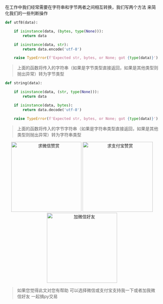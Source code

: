 在工作中我们经常需要在字符串和字节两者之间相互转换，我们写两个方法 来简化我们的一些判断操作

```python
def utf8(data):

    if isinstance(data, (bytes, type(None))):
        return data

    if isinstance(data, str):
        return data.encode('utf-8')

    raise TypeError(f'Expected str, bytes, or None; got {type(data)}')
```

> 上面的函数将传入的字符串（如果是字节类型直接返回，如果是其他类型则抛出异常）转为字节类型



```python
def string(data):

    if isinstance(data, (str, type(None))):
        return data

    if isinstance(data, bytes):
        return data.decode('utf-8')

    raise TypeError(f'Expected str, bytes, or None; got {type(data)}')
```

> 上面的函数将传入的字节字符串（如果是字符串类型直接返回，如果是其他类型则抛出异常）转为字符串类型


<div  style="text-align: center;">    
<img src="https://s1.ax1x.com/2020/06/25/NwjAbj.jpg" alt="求微信赞赏" border="0"  width="230" height="230" />
<img src="https://s1.ax1x.com/2020/06/25/NwjvyF.jpg" alt="求支付宝赞赏" border="0"  width="230" height="230"/>
<img src="https://s1.ax1x.com/2020/06/25/Nwv8l8.jpg" alt="加微信好友" border="0" width="230" height="230"/>
</div>

> 如果您觉得此文对您有帮助 可以选择微信或支付宝支持我一下或者加我微信好友 一起搞py交易
